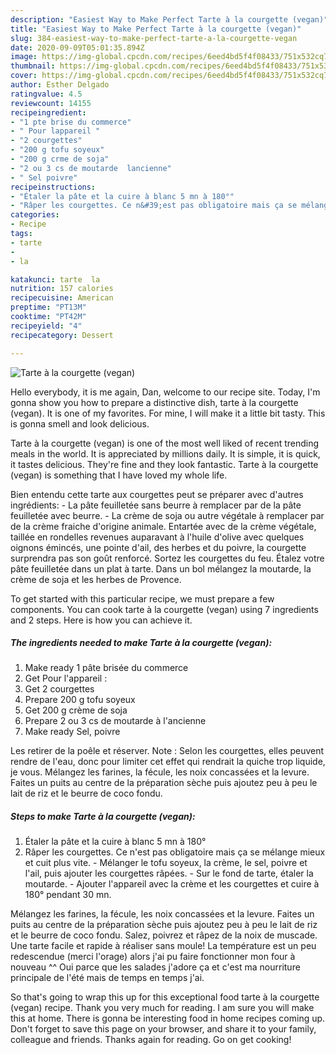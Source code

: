 ```yaml
---
description: "Easiest Way to Make Perfect Tarte à la courgette (vegan)"
title: "Easiest Way to Make Perfect Tarte à la courgette (vegan)"
slug: 384-easiest-way-to-make-perfect-tarte-a-la-courgette-vegan
date: 2020-09-09T05:01:35.894Z
image: https://img-global.cpcdn.com/recipes/6eed4bd5f4f08433/751x532cq70/tarte-a-la-courgette-vegan-photo-principale-de-la-recette.jpg
thumbnail: https://img-global.cpcdn.com/recipes/6eed4bd5f4f08433/751x532cq70/tarte-a-la-courgette-vegan-photo-principale-de-la-recette.jpg
cover: https://img-global.cpcdn.com/recipes/6eed4bd5f4f08433/751x532cq70/tarte-a-la-courgette-vegan-photo-principale-de-la-recette.jpg
author: Esther Delgado
ratingvalue: 4.5
reviewcount: 14155
recipeingredient:
- "1 pte brise du commerce"
- " Pour lappareil "
- "2 courgettes"
- "200 g tofu soyeux"
- "200 g crme de soja"
- "2 ou 3 cs de moutarde  lancienne"
- " Sel poivre"
recipeinstructions:
- "Étaler la pâte et la cuire à blanc 5 mn à 180°"
- "Râper les courgettes. Ce n&#39;est pas obligatoire mais ça se mélange mieux et cuit plus vite. Mélanger le tofu soyeux, la crème, le sel, poivre et l&#39;ail, puis ajouter les courgettes râpées. Sur le fond de tarte, étaler la moutarde. Ajouter l&#39;appareil avec la crème et les courgettes et cuire à 180° pendant 30 mn."
categories:
- Recipe
tags:
- tarte
- 
- la

katakunci: tarte  la 
nutrition: 157 calories
recipecuisine: American
preptime: "PT13M"
cooktime: "PT42M"
recipeyield: "4"
recipecategory: Dessert

---
```



![Tarte à la courgette (vegan)](https://img-global.cpcdn.com/recipes/6eed4bd5f4f08433/751x532cq70/tarte-a-la-courgette-vegan-photo-principale-de-la-recette.jpg)

Hello everybody, it is me again, Dan, welcome to our recipe site. Today, I'm gonna show you how to prepare a distinctive dish, tarte à la courgette (vegan). It is one of my favorites. For mine, I will make it a little bit tasty. This is gonna smell and look delicious.

Tarte à la courgette (vegan) is one of the most well liked of recent trending meals in the world. It is appreciated by millions daily. It is simple, it is quick, it tastes delicious. They're fine and they look fantastic. Tarte à la courgette (vegan) is something that I have loved my whole life.

Bien entendu cette tarte aux courgettes peut se préparer avec d&#39;autres ingrédients: - La pâte feuilletée sans beurre à remplacer par de la pâte feuilletée avec beurre. - La crème de soja ou autre végétale à remplacer par de la crème fraiche d&#39;origine animale. Entartée avec de la crème végétale, taillée en rondelles revenues auparavant à l&#39;huile d&#39;olive avec quelques oignons émincés, une pointe d&#39;ail, des herbes et du poivre, la courgette surprendra pas son goût renforcé. Sortez les courgettes du feu. Étalez votre pâte feuilletée dans un plat à tarte. Dans un bol mélangez la moutarde, la crème de soja et les herbes de Provence.


To get started with this particular recipe, we must prepare a few components. You can cook tarte à la courgette (vegan) using 7 ingredients and 2 steps. Here is how you can achieve it.

<!--inarticleads1-->

##### The ingredients needed to make Tarte à la courgette (vegan):

1. Make ready 1 pâte brisée du commerce
1. Get  Pour l&#39;appareil :
1. Get 2 courgettes
1. Prepare 200 g tofu soyeux
1. Get 200 g crème de soja
1. Prepare 2 ou 3 cs de moutarde à l&#39;ancienne
1. Make ready  Sel, poivre


Les retirer de la poêle et réserver. Note : Selon les courgettes, elles peuvent rendre de l&#39;eau, donc pour limiter cet effet qui rendrait la quiche trop liquide, je vous. Mélangez les farines, la fécule, les noix concassées et la levure. Faites un puits au centre de la préparation sèche puis ajoutez peu à peu le lait de riz et le beurre de coco fondu. 

<!--inarticleads2-->

##### Steps to make Tarte à la courgette (vegan):

1. Étaler la pâte et la cuire à blanc 5 mn à 180°
1. Râper les courgettes. Ce n&#39;est pas obligatoire mais ça se mélange mieux et cuit plus vite. - Mélanger le tofu soyeux, la crème, le sel, poivre et l&#39;ail, puis ajouter les courgettes râpées. - Sur le fond de tarte, étaler la moutarde. - Ajouter l&#39;appareil avec la crème et les courgettes et cuire à 180° pendant 30 mn.


Mélangez les farines, la fécule, les noix concassées et la levure. Faites un puits au centre de la préparation sèche puis ajoutez peu à peu le lait de riz et le beurre de coco fondu. Salez, poivrez et râpez de la noix de muscade. Une tarte facile et rapide à réaliser sans moule! La température est un peu redescendue (merci l&#39;orage) alors j&#39;ai pu faire fonctionner mon four à nouveau ^^ Oui parce que les salades j&#39;adore ça et c&#39;est ma nourriture principale de l&#39;été mais de temps en temps j&#39;ai. 

So that's going to wrap this up for this exceptional food tarte à la courgette (vegan) recipe. Thank you very much for reading. I am sure you will make this at home. There is gonna be interesting food in home recipes coming up. Don't forget to save this page on your browser, and share it to your family, colleague and friends. Thanks again for reading. Go on get cooking!
